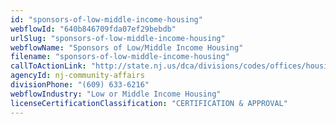 ```yaml
---
id: "sponsors-of-low-middle-income-housing"
webflowId: "640b846709fda07ef29bebdb"
urlSlug: "sponsors-of-low-middle-income-housing"
webflowName: "Sponsors of Low/Middle Income Housing"
filename: "sponsors-of-low-middle-income-housing"
callToActionLink: "http://state.nj.us/dca/divisions/codes/offices/housinginspection.html"
agencyId: nj-community-affairs
divisionPhone: "(609) 633-6216"
webflowIndustry: "Low or Middle Income Housing"
licenseCertificationClassification: "CERTIFICATION & APPROVAL"
---
```

